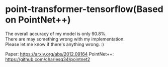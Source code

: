 # point-transformer-tensorflow(Based on PointNet++)
The overall accuracy of my model is only 90.8%.  
There are may something wrong with my implementation.  
Please let me know if there's anything wrong. :) 

Paper: https://arxiv.org/abs/2012.09164
PointNet++: https://github.com/charlesq34/pointnet2


